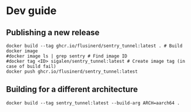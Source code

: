 # Dev guide

## Publishing a new release

```
docker build --tag ghcr.io/flusinerd/sentry_tunnel:latest . # Build docker image
#docker image ls | grep sentry # Find image ID
#docker tag <ID> sigalen/sentry_tunnel:latest # Create image tag (in case of build fail)
docker push ghcr.io/flusinerd/sentry_tunnel:latest
```

## Building for a different architecture

```
docker build --tag sentry_tunnel:latest --build-arg ARCH=aarch64 .
```